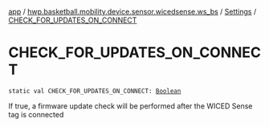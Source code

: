 [app](../../index.md) / [hwp.basketball.mobility.device.sensor.wicedsense.ws_bs](../index.md) / [Settings](index.md) / [CHECK_FOR_UPDATES_ON_CONNECT](.)

# CHECK_FOR_UPDATES_ON_CONNECT

`static val CHECK_FOR_UPDATES_ON_CONNECT: `[`Boolean`](https://kotlinlang.org/api/latest/jvm/stdlib/kotlin/-boolean/index.html)

If true, a firmware update check will be performed after the WICED Sense tag is connected

